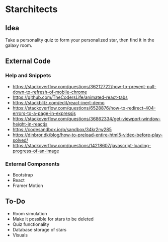# Starchitects
## Idea
Take a personality quiz to form your personalized star, then find it in the galaxy room.
## External Code
### Help and Snippets
- https://stackoverflow.com/questions/36212722/how-to-prevent-pull-down-to-refresh-of-mobile-chrome
- https://github.com/TheCodersLife/animated-react-tabs
- https://stackblitz.com/edit/react-inert-demo
- https://stackoverflow.com/questions/6528876/how-to-redirect-404-errors-to-a-page-in-expressjs
- https://stackoverflow.com/questions/36862334/get-viewport-window-height-in-reactjs
- https://codesandbox.io/p/sandbox/34kr2rw285
- https://dinbror.dk/blog/how-to-preload-entire-html5-video-before-play-solved/
- https://stackoverflow.com/questions/14218607/javascript-loading-progress-of-an-image
### External Components
- Bootstrap
- React
- Framer Motion
## To-Do
- Room simulation
- Make it possible for stars to be deleted
- Quiz functionality
- Database storage of stars
- Visuals